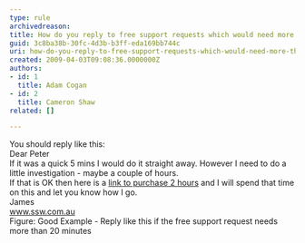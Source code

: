 ```yaml
---
type: rule
archivedreason: 
title: How do you reply to free support requests which would need more than 20 minutes work?
guid: 3c8ba38b-30fc-4d3b-b3ff-eda169bb744c
uri: how-do-you-reply-to-free-support-requests-which-would-need-more-than-20-minutes-work
created: 2009-04-03T09:08:36.0000000Z
authors:
- id: 1
  title: Adam Cogan
- id: 2
  title: Cameron Shaw
related: []

---
```



You should reply like this&#58;<br>
<span class="ms-rteCustom-GreyBox">Dear Peter <br>
If it was a quick 5 mins I would do it straight away. However I need to do a little investigation - maybe a couple of hours. <br>
If that is OK then here is a <a href="http&#58;//www.ssw.com.au/ssw/Shop/BasketInsert.aspx?ProductID=SUPP2">link to purchase 2 hours</a> and I will spend that time on this and let you know how I go. <br>
James <br>
www.ssw.com.au <br>
</span><span class="ms-rteCustom-FigureGood">Figure&#58;&#160;Good Example - Reply like this if the free support request needs more than 20 minutes</span>

<br><excerpt class='endintro'></excerpt><br>



